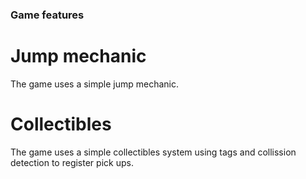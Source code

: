 ### Game features
# Jump mechanic
The game uses a simple jump mechanic.
# Collectibles
The game uses a simple collectibles system using tags and collission detection to register pick ups.
